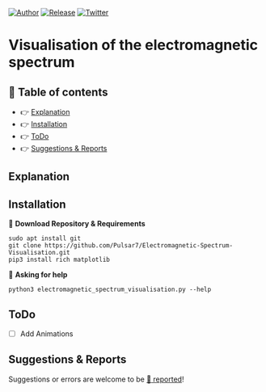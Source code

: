[![Author](https://img.shields.io/badge/author-Pulsar7-lightgrey.svg?colorB=9900cc&style=flat-square)](https://github.com/Pulsar7)
[![Release](https://img.shields.io/github/release/dmhendricks/file-icon-vectors.svg?style=flat-square)](https://github.com/Pulsar7/Electromagnetic-Spectrum-Visualisation/releases)
[![Twitter](https://img.shields.io/twitter/url/https/github.com/dmhendricks/file-icon-vectors.svg?style=social)](https://twitter.com/SevenPulsar)

# Visualisation of the electromagnetic spectrum

## :pushpin: Table of contents

* :point_right: [Explanation](#explanation)
* :point_right: [Installation](#installation)
* :point_right: [ToDo](#todo)
* :point_right: [Suggestions & Reports](#suggestions--reports)

## Explanation



## Installation

:small_orange_diamond: **Download Repository & Requirements**
    
    sudo apt install git
    git clone https://github.com/Pulsar7/Electromagnetic-Spectrum-Visualisation.git
    pip3 install rich matplotlib
    
:small_orange_diamond: **Asking for help**

    python3 electromagnetic_spectrum_visualisation.py --help

## ToDo

- [ ] Add Animations

## Suggestions & Reports

Suggestions or errors are welcome to be [:link: reported](https://github.com/Pulsar7/Electromagnetic-Spectrum-Visualisation/issues)!
